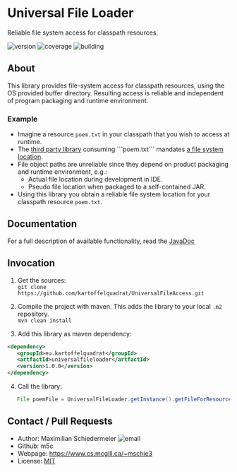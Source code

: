 # Universal File Loader

Reliable file system access for classpath resources.

![version](https://img.shields.io/badge/version-1.0.0-brightgreen)
![coverage](https://img.shields.io/badge/coverage-100%25-brightgreen)
![building](https://img.shields.io/badge/build-passing-brightgreen)

## About

This library provides file-system access for classpath resources, using the OS provided buffer directory. Resulting access is reliable and independent of program packaging and runtime environment.
 
### Example

 * Imagine a resource ```poem.txt``` in your classpath that you wish to access at runtime.
 * The [third party library](https://download.eclipse.org/modeling/emf/emf/javadoc/2.4.2/org/eclipse/emf/ecore/resource/ResourceSet.html#getResource(org.eclipse.emf.common.util.URI,%20boolean)) consuming ```poem.txt``` mandates [a file system location](https://docs.oracle.com/javase/7/docs/api/java/io/File.html).
 * File object paths are unreliable since they depend on product packaging and runtime environment, e.g.:
    * Actual file location during development in IDE.
    * Pseudo file location when packaged to a self-contained JAR.
 * Using this library you obtain a reliable file system location for your classpath resource ```poem.txt```.
 
## Documentation

For a full description of available functionality, read the [JavaDoc](https://m5c.github.io/UniversalFileLoader/eu/kartoffelquadrat/ufl/package-summary.html)

## Invocation

 1. Get the sources:  
```git clone https://github.com/kartoffelquadrat/UniversalFileAccess.git```

 2. Compile the project with maven. This adds the library to your local ```.m2``` repository.  
```mvn clean install```
 
 3. Add this library as maven dependency:  
 ```xml
<dependency> 
    <groupId>eu.kartoffelquadrat</groupId>
    <artfactId>universalfileloader</artfactId>
    <version>1.0.0</version>
</dependency> 
```

 4. Call the library:
 ```java
    File poemFile = UniversalFileLoader.getInstance().getFileForResource("poem.txt");
```

## Contact / Pull Requests

 * Author: Maximilian Schiedermeier ![email](email.png)
 * Github: m5c
 * Webpage: https://www.cs.mcgill.ca/~mschie3
 * License: [MIT](https://opensource.org/licenses/MIT)

